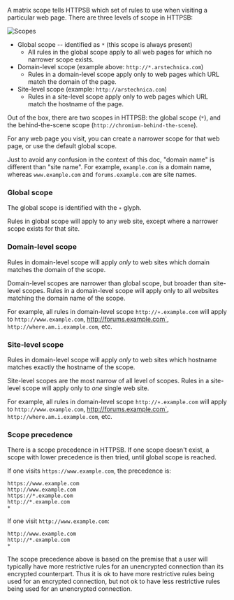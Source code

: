 A matrix scope tells HTTPSB which set of rules to use when visiting a particular web page. There are three levels of scope in HTTPSB:

![Scopes](https://raw2.github.com/gorhill/httpswitchboard/b80b342b153c0921feef9f9d0b700942bed80aff/doc/img/about-scopes-1.png)

- Global scope -- identified as `*` (this scope is always present)
    * All rules in the global scope apply to all web pages for which no narrower scope exists.
- Domain-level scope (example above: `http://*.arstechnica.com`)
    * Rules in a domain-level scope apply only to web pages which URL match the domain of the page.
- Site-level scope (example: `http://arstechnica.com`)
    * Rules in a site-level scope apply only to web pages which URL match the hostname of the page.

Out of the box, there are two scopes in HTTPSB: the global scope (`*`), and the behind-the-scene scope (`http://chromium-behind-the-scene`).

For any web page you visit, you can create a narrower scope for that web page, or use the default global scope.

Just to avoid any confusion in the context of this doc, "domain name" is different than "site name". For example, `example.com` is a domain name, whereas `www.example.com` and `forums.example.com` are site names.

### Global scope

The global scope is identified with the `∗` glyph.

Rules in global scope will apply to any web site, except where a narrower scope exists for that site.

### Domain-level scope

Rules in domain-level scope will apply *only* to web sites which domain matches the domain of the scope.

Domain-level scopes are narrower than global scope, but broader than site-level scopes. Rules in a domain-level scope will apply only to all websites matching the domain name of the scope.

For example, all rules in domain-level scope `http://∗.example.com` will apply to `http://www.example.com`, http://forums.example.com`, `http://where.am.i.example.com`, etc.

### Site-level scope

Rules in domain-level scope will apply *only* to web sites which hostname matches exactly the hostname of the scope.

Site-level scopes are the most narrow of all level of scopes. Rules in a site-level scope will apply only to *one* single web site.

For example, all rules in domain-level scope `http://∗.example.com` will apply to `http://www.example.com`, http://forums.example.com`, `http://where.am.i.example.com`, etc.

### Scope precedence

There is a scope precedence in HTTPSB. If one scope doesn't exist, a scope with lower precedence is then tried, until global scope is reached.

If one visits `https://www.example.com`, the precedence is:

    https://www.example.com
    http://www.example.com
    https://*.example.com
    http://*.example.com
    *

If one visit `http://www.example.com`:

    http://www.example.com
    http://*.example.com
    *

The scope precedence above is based on the premise that a user will typically have more restrictive rules for an unencrypted connection than its encrypted counterpart. Thus it is ok to have more restrictive rules being used for an encrypted connection, but not ok to have less restrictive rules being used for an unencrypted connection.